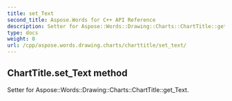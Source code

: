 ```yaml
---
title: set_Text
second_title: Aspose.Words for C++ API Reference
description: Setter for Aspose::Words::Drawing::Charts::ChartTitle::get_Text. 
type: docs
weight: 0
url: /cpp/aspose.words.drawing.charts/charttitle/set_text/
---
```

## ChartTitle.set_Text method


Setter for Aspose::Words::Drawing::Charts::ChartTitle::get_Text. 

